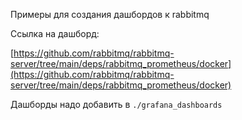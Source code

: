Примеры для создания дашбордов к rabbitmq

Ссылка на дашборд:

[https://github.com/rabbitmq/rabbitmq-server/tree/main/deps/rabbitmq_prometheus/docker](https://github.com/rabbitmq/rabbitmq-server/tree/main/deps/rabbitmq_prometheus/docker)


Дашборды надо добавить в `./grafana_dashboards`